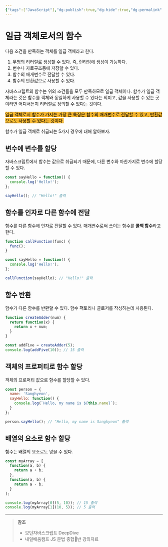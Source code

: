 ```yaml
---
{"tags":["JavaScript"],"dg-publish":true,"dg-hide":true,"dg-permalink":"/language/java-script/first-object/","permalink":"/language/java-script/first-object/","hide":true,"dgPassFrontmatter":true,"noteIcon":""}
---
```


# 일급 객체로서의 함수
다음 조건을 만족하는 객체를 일급 객체라고 한다.
1. 무명의 리터럴로 생성할 수 있다. 즉, 런타임에 생성이 가능하다.
2. 변수나 자료구조등에 저장할 수 있다.
3. 함수의 매개변수로 전달할 수 있다.
4. 함수의 반환값으로 사용할 수 있다.

자바스크립트의 함수는 위의 조건들을 모두 만족하므로 일급 객체이다.
함수가 일급 객체라는 것은 함수를 객체와 동일하게 사용할 수 있다는 의미고, 값을 사용할 수 있는 곳이라면 어디서든지 리터럴로 정의할 수 있다는 것이다.

<mark style='background:#f7b731'>일급 객체로서 함수가 가지는 가장 큰 특징은 함수의 매개변수로 전달할 수 있고, 반환값으로도 사용할 수 있다는 것이다.</mark>

함수가 일급 객체로 취급되는 5가지 경우에 대해 알아보자.

## 변수에 변수를 할당
자바스크립트에서 함수는 값으로 취급되기 때문에, 다른 변수와 마찬가지로 변수에 할당할 수 있다.
```js
const sayHello = function() {
  console.log('Hello!');
};

sayHello(); // "Hello!" 출력
```

## 함수를 인자로 다른 함수에 전달
함수를 다른 함수에 인자로 전달할 수 있다. 매개변수로써 쓰이는 함수를 **콜백 함수**라고 한다.
```js
function callFunction(func) {
  func();
}

const sayHello = function() {
  console.log('Hello!');
};

callFunction(sayHello); // "Hello!" 출력
```

## 함수 반환
함수가 다른 함수를 반환할 수 있다. 함수 팩토리나 클로저를 작성하는데 사용된다.
```js
function createAdder(num) {
  return function(x) {
    return x + num;
  }
}

const addFive = createAdder(5);
console.log(addFive(10)); // 15 출력
```

## 객체의 프로퍼티로 함수 할당
객체의 프로퍼티 값으로 함수를 할당할 수 있다.
```js
const person = {
  name: 'Sanghyeon',
  sayHello: function() {
    console.log(`Hello, my name is ${this.name}`);
  }
};

person.sayHello(); // "Hello, my name is Sanghyeon" 출력
```

## 배열의 요소로 함수 할당
함수는 배열의 요소로도 넣을 수 있다.
```js
const myArray = [
  function(a, b) {
    return a + b;
  },
  function(a, b) {
    return a - b;
  }
];

console.log(myArray[0](5, 10)); // 15 출력
console.log(myArray[1](10, 5)); // 5 출력
```


---
> **참조**
> - 모던자바스크립트 DeepDive
> - 내일배움캠프 JS 문법 종합반 강의자료